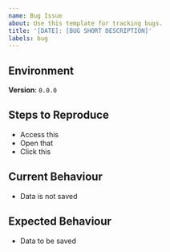 ```yaml
---
name: Bug Issue
about: Use this template for tracking bugs.
title: '[DATE]: [BUG SHORT DESCRIPTION]'
labels: bug
---
```


## Environment

**Version**: `0.0.0`

## Steps to Reproduce

- Access this
- Open that
- Click this

## Current Behaviour

- Data is not saved

## Expected Behaviour

- Data to be saved
